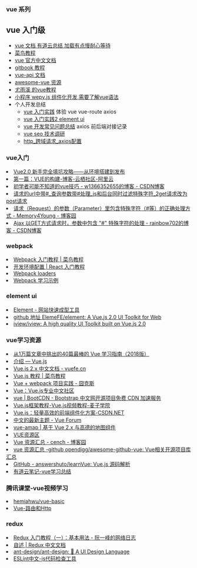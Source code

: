 <H3>vue 系列</H3>

## vue 入门级
* [vue 文档 有道云总结 加载有点慢耐心等待](http://note.youdao.com/noteshare?id=44b0bf55c631af5828289d400b6cf8ff)
 * [菜鸟教程](http://www.runoob.com/vue2/vue-tutorial.html)
 * [vue 官方中文文档](https://cn.vuejs.org/v2/guide/syntax.html)
 * [gitbook 教程](http://caibaojian.com/vue/)
 * [vue-api 文档](https://vuejs-tips.github.io/cheatsheet/?utm_campaign=read_more&utm_medium=email&utm_source=mybridge)
 * [awesome-vue 资源](https://github.com/opendigg/awesome-github-vue)
 * [尤雨溪 的vue教程](http://www.html-js.com/article/user/1152)
 * [小程序 wepy.js 组件化开发,需要了解vue语法](https://cn.vuejs.org/v2/guide/render-function.html)  
* 个人开发总结
    * [vue 入门实践](http://note.youdao.com/noteshare?id=81a73f48d7622874aa6ada6446034bc0) 体验 vue vue-route axios
    * [vue 入门实践2 element ui](http://note.youdao.com/noteshare?id=a37532307f403cb7a7bde5b015d6b2a9)
    * [vue 开发常见问题总结](http://note.youdao.com/noteshare?id=fd9d899e87216c7d2ec455b0d67dcbad) axios 前后端对接记录
    * [vue seo 技术调研](books/5.front/vue_seo.md)
    * [http_跨域请求_axios配置](http://note.youdao.com/noteshare?id=14bc9694ba16fd35eab508bacc5ebb38&sub=32C3669190264D37ADFEF9CECE5CE23A)

<H3>vue入门</H3>
<li><a HREF="https://www.jianshu.com/p/5ba253651c3b">Vue2.0 新手完全填坑攻略——从环境搭建到发布</a></li>
<li> <A HREF="https://yq.aliyun.com/articles/668950?spm=a2c4e.11157919.spm-cont-list.61.146c27aemYLE3k">第一篇：VUE的构建-博客-云栖社区-阿里云</A></li>
<li> <A HREF="https://blog.csdn.net/w1366352655/article/details/85047185">初学者可能不知道的vue技巧 - w1366352655的博客 - CSDN博客</A></li>
<li> <A HREF="https://blog.csdn.net/jigetage/article/details/80938668">请求的url中带#_查询参数带#处理_js和后台同时过滤特殊字符_2get请求改为post请求</A></li>
<li> <A HREF="https://www.cnblogs.com/memory4young/p/special-character-in-parameter-with-url.html">请求（Request）的参数（Parameter）里包含特殊字符（#等）的正确处理方式 - Memory4Young - 博客园</A></li>
<li> <A HREF="https://blog.csdn.net/rainbow702/article/details/52962905">Ajax 以GET方式请求时，参数中包含 &quot;#&quot; 特殊字符的处理 - rainbow702的博客 - CSDN博客</A></li>


<H3>webpack </H3>
<li> <A HREF="http://www.runoob.com/w3cnote/webpack-tutorial.html">Webpack 入门教程 | 菜鸟教程</A></li>
<li> <A HREF="https://hulufei.gitbooks.io/react-tutorial/content/environment.html">开发环境配置 | React 入门教程</A></li>
<li> <A HREF="https://webpack.js.org/concepts/loaders">Webpack loaders</A></li>
<li> <A HREF="https://github.com/web-line-learn/webpack">Webpack 学习示例</A></li>

<H3>element ui</H3>
<li> <A HREF="http://element-cn.eleme.io/#/zh-CN">Element - 网站快速成型工具</A></li>
<li> <A HREF="https://github.com/ElemeFE/element">github 地址 ElemeFE/element: A Vue.js 2.0 UI Toolkit for Web</A></li>
<li> <A HREF="https://github.com/iview/iview">iview/iview: A high quality UI Toolkit built on Vue.js 2.0</A></li>


<H3>vue学习资源</H3>
<li> <A HREF="https://zhuanlan.zhihu.com/p/33642051?hmsr=toutiao.io&utm_medium=toutiao.io&utm_source=toutiao.io">从1万篇文章中挑出的40篇最棒的 Vue 学习指南（2018版）</A></li>
<li> <A HREF="https://cn.vuejs.org/v2/guide/">介绍 — Vue.js</A></li>
<li> <A HREF="https://vuefe.cn/">Vue.js 2.x 中文文档 - vuefe.cn</A></li>
<li> <A HREF="http://www.runoob.com/vue2/vue-tutorial.html">Vue.js 教程 | 菜鸟教程</A></li>
<li> <A HREF="http://jiongks.name/blog/just-vue/">Vue + webpack 项目实践 - 囧克斯</A></li>
<li> <A HREF="https://www.vue-js.com/">Vue：Vue.js专业中文社区</A></li>
<li> <A HREF="http://www.bootcdn.cn/vue/">vue | BootCDN - Bootstrap 中文网开源项目免费 CDN 加速服务</A></li>
<li> <A HREF="http://www.maiziedu.com/course/916/">Vue.js框架教程-Vue.js视频教程-麦子学院</A></li>
<li> <A HREF="https://www.csdn.net/article/1970-01-01/2825439">Vue.js：轻量高效的前端组件化方案-CSDN.NET</A></li>
<li> <A HREF="https://forum.vuejs.org/c/chinese">中文的最新主题 - Vue Forum</A></li>
<li> <A HREF="https://elemefe.github.io/vue-amap/#/">vue-amap | 基于 Vue 2.x 与高德的地图组件</A></li>
<li> <A HREF="http://bbs.cguse.com/forum-29-1.html">VUE资源区</A></li>
<li> <A HREF="https://www.cnblogs.com/cench/p/5800311.html">Vue 资源汇总 - cench - 博客园</A></li>
<li> <A HREF="https://github.com/opendigg/awesome-github-vue">vue 资源汇总 -github opendigg/awesome-github-vue: Vue相关开源项目库汇总</A></li>
<li> <A HREF="https://github.com/answershuto/learnVue">GitHub - answershuto/learnVue: Vue.js 源码解析</A></li>
<li> <A HREF="https://note.youdao.com/ynoteshare1/index.html?id=81a73f48d7622874aa6ada6446034bc0&type=notebook#/">有道云笔记-vue学习总结</A></li>

<H3>腾讯课堂-vue视频学习</H3>
<li> <A HREF="https://github.com/hemiahwu/vue-basic">hemiahwu/vue-basic</A></li>
<li> <A HREF="https://ke.qq.com/webcourse/index.html#cid=279700&term_id=100331213&taid=1982166062089364&vid=d1422to4t47">Vue-路由和Http</A></li>

<H3>redux</H3>
<li> <A HREF="http://www.ruanyifeng.com/blog/2016/09/redux_tutorial_part_one_basic_usages.html">Redux 入门教程（一）：基本用法 - 阮一峰的网络日志</A></li>
<li> <A HREF="http://www.redux.org.cn/">自述 | Redux 中文文档</A></li>
<li> <A HREF="https://github.com/ant-design/ant-design">ant-design/ant-design: 🐜 A UI Design Language</A></li>
<li> <A HREF="http://eslint.cn/"> ESLint中文-js代码检查工具</A></li>




